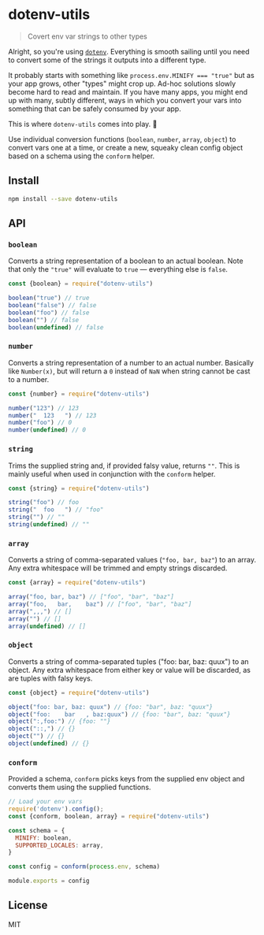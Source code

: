 # dotenv-utils

> Covert env var strings to other types

Alright, so you're using [`dotenv`](https://www.npmjs.com/package/dotenv). Everything is smooth sailing until you need to convert some of the strings it outputs into a different type.

It probably starts with something like `process.env.MINIFY === "true"` but as your app grows, other "types" might crop up. Ad-hoc solutions slowly become hard to read and maintain. If you have many apps, you might end up with many, subtly different, ways in which you convert your vars into something that can be safely consumed by your app.

This is where `dotenv-utils` comes into play. :tada:

Use individual conversion functions (`boolean`, `number`, `array`, `object`) to convert vars one at a time, or create a new, squeaky clean config object based on a schema using the `conform` helper.

## Install

```sh
npm install --save dotenv-utils
```

## API

### `boolean`

Converts a string representation of a boolean to an actual boolean. Note that only the `"true"` will evaluate to `true` — everything else is `false`.

```js
const {boolean} = require("dotenv-utils")

boolean("true") // true
boolean("false") // false
boolean("foo") // false
boolean("") // false
boolean(undefined) // false
```

### `number`

Converts a string representation of a number to an actual number. Basically like `Number(x)`, but will return a `0` instead of `NaN` when string cannot be cast to a number.

```js
const {number} = require("dotenv-utils")

number("123") // 123
number("  123   ") // 123
number("foo") // 0
number(undefined) // 0
```

### `string`

Trims the supplied string and, if provided falsy value, returns `""`. This is mainly useful when used in conjunction with the `conform` helper.

```js
const {string} = require("dotenv-utils")

string("foo") // foo
string("  foo   ") // "foo"
string("") // ""
string(undefined) // ""
```

### `array`

Converts a string of comma-separated values (`"foo, bar, baz"`) to an array. Any extra whitespace will be trimmed and empty strings discarded.

```js
const {array} = require("dotenv-utils")

array("foo, bar, baz") // ["foo", "bar", "baz"]
array("foo,   bar,    baz") // ["foo", "bar", "baz"]
array(",,,") // []
array("") // []
array(undefined) // []
```

### `object`

Converts a string of comma-separated tuples ("foo: bar, baz: quux") to an object. Any extra whitespace from either key or value will be discarded, as are tuples with falsy keys.

```js
const {object} = require("dotenv-utils")

object("foo: bar, baz: quux") // {foo: "bar", baz: "quux"}
object("foo:    bar   , baz:quux") // {foo: "bar", baz: "quux"}
object(":,foo:") // {foo: ""}
object("::,") // {}
object("") // {}
object(undefined) // {}
```

### `conform`

Provided a schema, `conform` picks keys from the supplied env object and converts them using the supplied functions.

```js
// Load your env vars
require('dotenv').config();
const {conform, boolean, array} = require("dotenv-utils")

const schema = {
  MINIFY: boolean,
  SUPPORTED_LOCALES: array,
}

const config = conform(process.env, schema)

module.exports = config
```

## License

MIT
